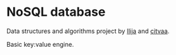 # NoSQL database

Data structures and algorithms project by [Ilija](https://github.com/idzaaa9) and [citvaa](https://github.com/citvaa).

Basic key:value engine.

